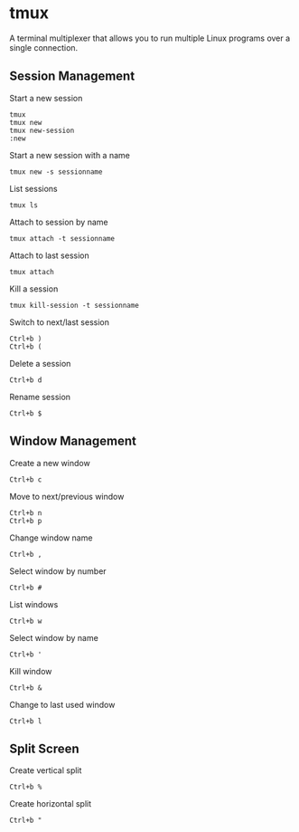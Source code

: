 # tmux
A terminal multiplexer that allows you to run multiple Linux programs over a single connection.

## Session Management
Start a new session
``` shell
tmux
tmux new
tmux new-session
:new
```

Start a new session with a name
``` shell
tmux new -s sessionname
```

List sessions
``` shell
tmux ls
```

Attach to session by name
``` shell
tmux attach -t sessionname
```

Attach to last session
``` shell
tmux attach
```

Kill a session
``` shell
tmux kill-session -t sessionname
```

Switch to next/last session
``` shell
Ctrl+b )
Ctrl+b (
```

Delete a session
``` shell
Ctrl+b d
```

Rename session
``` shell
Ctrl+b $
```

## Window Management
Create a new window
``` shell
Ctrl+b c
```

Move to next/previous window
``` shell
Ctrl+b n
Ctrl+b p
```

Change window name
``` shell
Ctrl+b ,
```

Select window by number
``` shell
Ctrl+b #
```

List windows
``` shell
Ctrl+b w
```

Select window by name
``` shell
Ctrl+b '
```

Kill window
``` shell
Ctrl+b &
```

Change to last used window
``` shell
Ctrl+b l
```

## Split Screen
Create vertical split
``` shell
Ctrl+b %
```

Create horizontal split
``` shell
Ctrl+b "
```
